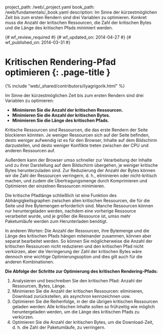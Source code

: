 project_path: /web/_project.yaml
book_path: /web/fundamentals/_book.yaml
description: Im Sinne der kürzestmöglichen Zeit bis zum ersten Rendern sind drei Variablen zu optimieren. Konkret muss die Anzahl der kritischen Ressourcen, die Zahl der kritischen Bytes und die Länge des kritischen Pfads minimiert werden.

{# wf_review_required #}
{# wf_updated_on: 2014-04-27 #}
{# wf_published_on: 2014-03-31 #}

# Kritischen Rendering-Pfad optimieren {: .page-title }

{% include "web/_shared/contributors/ilyagrigorik.html" %}



Im Sinne der kürzestmöglichen Zeit bis zum ersten Rendern sind drei Variablen zu optimieren:

* **Minimieren Sie die Anzahl der kritischen Ressourcen.**
* **Minimieren Sie die Anzahl der kritischen Bytes.**
* **Minimieren Sie die Länge des kritischen Pfads.**

Kritische Ressourcen sind Ressourcen, die das erste Rendern der Seite blockieren könnten. Je weniger Ressourcen sich auf der Seite befinden, desto weniger aufwendig ist es für den Browser, Inhalte auf dem Bildschirm darzustellen, und desto weniger Konflikte treten zwischen der CPU und anderen Ressourcen auf.

Außerdem kann der Browser umso schneller zur Verarbeitung der Inhalte und zu ihrer Darstellung auf dem Bildschirm übergehen, je weniger kritische Bytes herunterzuladen sind. Zur Reduzierung der Anzahl der Bytes können wir die Zahl der Ressourcen verringern, d. h., eliminieren oder nicht-kritisch machen, und zudem die Übertragungsmenge durch Komprimieren und Optimieren der einzelnen Ressourcen minimieren.

Die kritische Pfadlänge schließlich ist eine Funktion des Abhängigkeitsgraphen zwischen allen kritischen Ressourcen, die für die Seite und ihre Bytemengen erforderlich sind. Manche Ressourcen können nur heruntergeladen werden, nachdem eine vorherige Ressource verarbeitet wurde, und je größer die Ressource ist, umso mehr Paketumläufe werden zum Herunterladen benötigt.

In anderen Worten: Die Anzahl der Ressourcen, ihre Bytemenge und die Länge des kritischen Pfads hängen miteinander zusammen, können aber separat bearbeitet werden. So können Sie möglicherweise die Anzahl der kritischen Ressourcen nicht reduzieren und den kritischen Pfad nicht verkürzen, aber die Verringerung der Zahl der kritischen Bytes wäre dennoch eine wichtige Optimierungsoption und dies gilt auch für die anderen Kombinationen.

**Die Abfolge der Schritte zur Optimierung des kritischen Rendering-Pfads:**

1. Analysieren und beschreiben Sie den kritischen Pfad: Anzahl der Ressourcen, Bytes, Länge.
2. Minimieren Sie die Anzahl der kritischen Ressourcen: eliminieren, Download zurückstellen, als asynchron kennzeichnen usw.
3. Optimieren Sie die Reihenfolge, in der die übrigen kritischen Ressourcen geladen werden: Alle kritischen Inhalte sollen so frühzeitig wie möglich heruntergeladen werden, um die Länge des kritischen Pfads zu verkürzen.
4. Optimieren Sie die Anzahl der kritischen Bytes, um die Download-Zeit, d. h. die Zahl der Paketumläufe, zu verringern.




